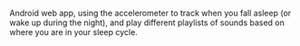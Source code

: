 Android web app, using the accelerometer to track when you fall asleep (or wake up during the night), and play different playlists of sounds based on where you are in your sleep cycle.
